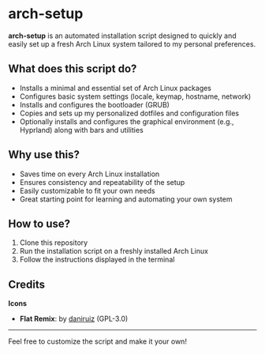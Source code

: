 # arch-setup

**arch-setup** is an automated installation script designed to quickly and easily set up a fresh Arch Linux system tailored to my personal preferences.

## What does this script do?

- Installs a minimal and essential set of Arch Linux packages
- Configures basic system settings (locale, keymap, hostname, network)
- Installs and configures the bootloader (GRUB)
- Copies and sets up my personalized dotfiles and configuration files
- Optionally installs and configures the graphical environment (e.g., Hyprland) along with bars and utilities

## Why use this?

- Saves time on every Arch Linux installation
- Ensures consistency and repeatability of the setup
- Easily customizable to fit your own needs
- Great starting point for learning and automating your own system

## How to use?

1. Clone this repository
2. Run the installation script on a freshly installed Arch Linux
3. Follow the instructions displayed in the terminal

## Credits

**Icons**
- **Flat Remix**: by [daniruiz](https://github.com/daniruiz/Flat-Remix) (GPL-3.0)

---

Feel free to customize the script and make it your own!
